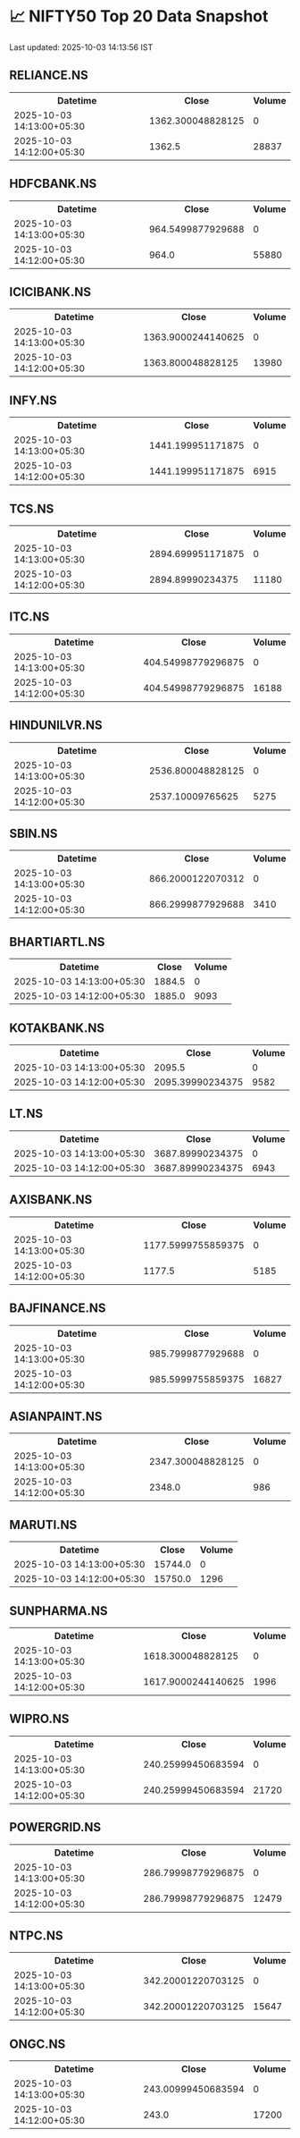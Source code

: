# 📈 NIFTY50 Top 20 Data Snapshot

Last updated: 2025-10-03 14:13:56 IST

## RELIANCE.NS

<table>
  <tr><th>Datetime</th><th>Close</th><th>Volume</th></tr>
  <tr><td>2025-10-03 14:13:00+05:30</td><td>1362.300048828125</td><td>0</td></tr>
  <tr><td>2025-10-03 14:12:00+05:30</td><td>1362.5</td><td>28837</td></tr>
</table>

## HDFCBANK.NS

<table>
  <tr><th>Datetime</th><th>Close</th><th>Volume</th></tr>
  <tr><td>2025-10-03 14:13:00+05:30</td><td>964.5499877929688</td><td>0</td></tr>
  <tr><td>2025-10-03 14:12:00+05:30</td><td>964.0</td><td>55880</td></tr>
</table>

## ICICIBANK.NS

<table>
  <tr><th>Datetime</th><th>Close</th><th>Volume</th></tr>
  <tr><td>2025-10-03 14:13:00+05:30</td><td>1363.9000244140625</td><td>0</td></tr>
  <tr><td>2025-10-03 14:12:00+05:30</td><td>1363.800048828125</td><td>13980</td></tr>
</table>

## INFY.NS

<table>
  <tr><th>Datetime</th><th>Close</th><th>Volume</th></tr>
  <tr><td>2025-10-03 14:13:00+05:30</td><td>1441.199951171875</td><td>0</td></tr>
  <tr><td>2025-10-03 14:12:00+05:30</td><td>1441.199951171875</td><td>6915</td></tr>
</table>

## TCS.NS

<table>
  <tr><th>Datetime</th><th>Close</th><th>Volume</th></tr>
  <tr><td>2025-10-03 14:13:00+05:30</td><td>2894.699951171875</td><td>0</td></tr>
  <tr><td>2025-10-03 14:12:00+05:30</td><td>2894.89990234375</td><td>11180</td></tr>
</table>

## ITC.NS

<table>
  <tr><th>Datetime</th><th>Close</th><th>Volume</th></tr>
  <tr><td>2025-10-03 14:13:00+05:30</td><td>404.54998779296875</td><td>0</td></tr>
  <tr><td>2025-10-03 14:12:00+05:30</td><td>404.54998779296875</td><td>16188</td></tr>
</table>

## HINDUNILVR.NS

<table>
  <tr><th>Datetime</th><th>Close</th><th>Volume</th></tr>
  <tr><td>2025-10-03 14:13:00+05:30</td><td>2536.800048828125</td><td>0</td></tr>
  <tr><td>2025-10-03 14:12:00+05:30</td><td>2537.10009765625</td><td>5275</td></tr>
</table>

## SBIN.NS

<table>
  <tr><th>Datetime</th><th>Close</th><th>Volume</th></tr>
  <tr><td>2025-10-03 14:13:00+05:30</td><td>866.2000122070312</td><td>0</td></tr>
  <tr><td>2025-10-03 14:12:00+05:30</td><td>866.2999877929688</td><td>3410</td></tr>
</table>

## BHARTIARTL.NS

<table>
  <tr><th>Datetime</th><th>Close</th><th>Volume</th></tr>
  <tr><td>2025-10-03 14:13:00+05:30</td><td>1884.5</td><td>0</td></tr>
  <tr><td>2025-10-03 14:12:00+05:30</td><td>1885.0</td><td>9093</td></tr>
</table>

## KOTAKBANK.NS

<table>
  <tr><th>Datetime</th><th>Close</th><th>Volume</th></tr>
  <tr><td>2025-10-03 14:13:00+05:30</td><td>2095.5</td><td>0</td></tr>
  <tr><td>2025-10-03 14:12:00+05:30</td><td>2095.39990234375</td><td>9582</td></tr>
</table>

## LT.NS

<table>
  <tr><th>Datetime</th><th>Close</th><th>Volume</th></tr>
  <tr><td>2025-10-03 14:13:00+05:30</td><td>3687.89990234375</td><td>0</td></tr>
  <tr><td>2025-10-03 14:12:00+05:30</td><td>3687.89990234375</td><td>6943</td></tr>
</table>

## AXISBANK.NS

<table>
  <tr><th>Datetime</th><th>Close</th><th>Volume</th></tr>
  <tr><td>2025-10-03 14:13:00+05:30</td><td>1177.5999755859375</td><td>0</td></tr>
  <tr><td>2025-10-03 14:12:00+05:30</td><td>1177.5</td><td>5185</td></tr>
</table>

## BAJFINANCE.NS

<table>
  <tr><th>Datetime</th><th>Close</th><th>Volume</th></tr>
  <tr><td>2025-10-03 14:13:00+05:30</td><td>985.7999877929688</td><td>0</td></tr>
  <tr><td>2025-10-03 14:12:00+05:30</td><td>985.5999755859375</td><td>16827</td></tr>
</table>

## ASIANPAINT.NS

<table>
  <tr><th>Datetime</th><th>Close</th><th>Volume</th></tr>
  <tr><td>2025-10-03 14:13:00+05:30</td><td>2347.300048828125</td><td>0</td></tr>
  <tr><td>2025-10-03 14:12:00+05:30</td><td>2348.0</td><td>986</td></tr>
</table>

## MARUTI.NS

<table>
  <tr><th>Datetime</th><th>Close</th><th>Volume</th></tr>
  <tr><td>2025-10-03 14:13:00+05:30</td><td>15744.0</td><td>0</td></tr>
  <tr><td>2025-10-03 14:12:00+05:30</td><td>15750.0</td><td>1296</td></tr>
</table>

## SUNPHARMA.NS

<table>
  <tr><th>Datetime</th><th>Close</th><th>Volume</th></tr>
  <tr><td>2025-10-03 14:13:00+05:30</td><td>1618.300048828125</td><td>0</td></tr>
  <tr><td>2025-10-03 14:12:00+05:30</td><td>1617.9000244140625</td><td>1996</td></tr>
</table>

## WIPRO.NS

<table>
  <tr><th>Datetime</th><th>Close</th><th>Volume</th></tr>
  <tr><td>2025-10-03 14:13:00+05:30</td><td>240.25999450683594</td><td>0</td></tr>
  <tr><td>2025-10-03 14:12:00+05:30</td><td>240.25999450683594</td><td>21720</td></tr>
</table>

## POWERGRID.NS

<table>
  <tr><th>Datetime</th><th>Close</th><th>Volume</th></tr>
  <tr><td>2025-10-03 14:13:00+05:30</td><td>286.79998779296875</td><td>0</td></tr>
  <tr><td>2025-10-03 14:12:00+05:30</td><td>286.79998779296875</td><td>12479</td></tr>
</table>

## NTPC.NS

<table>
  <tr><th>Datetime</th><th>Close</th><th>Volume</th></tr>
  <tr><td>2025-10-03 14:13:00+05:30</td><td>342.20001220703125</td><td>0</td></tr>
  <tr><td>2025-10-03 14:12:00+05:30</td><td>342.20001220703125</td><td>15647</td></tr>
</table>

## ONGC.NS

<table>
  <tr><th>Datetime</th><th>Close</th><th>Volume</th></tr>
  <tr><td>2025-10-03 14:13:00+05:30</td><td>243.00999450683594</td><td>0</td></tr>
  <tr><td>2025-10-03 14:12:00+05:30</td><td>243.0</td><td>17200</td></tr>
</table>

